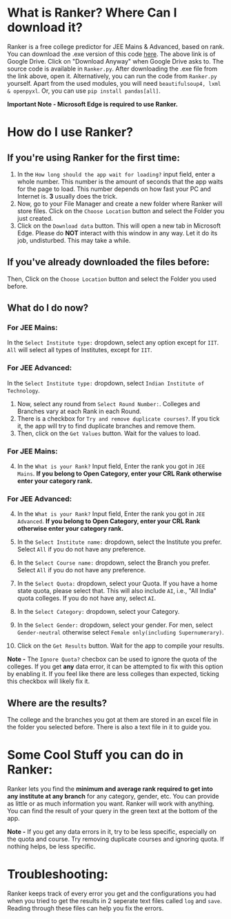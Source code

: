 # What is Ranker? Where Can I download it?
Ranker is a free college predictor for JEE Mains & Advanced, based on rank.
You can download the .exe version of this code [here](link).
The above link is of Google Drive. Click on "Download Anyway" when Google Drive asks to. The source code is available in `Ranker.py`.
After downloading the .exe file from the link above, open it. Alternatively, you can run the code from `Ranker.py` yourself. Apart from the used modules, you will need `beautifulsoup4, lxml & openpyxl`. Or, you can use `pip install pandas[all]`.

**Important Note - Microsoft Edge is required to use Ranker.**

# How do I use Ranker?

## If you're using Ranker for the first time:
1) In the `How long should the app wait for loading?` input field, enter a whole number. This number is the amount of seconds that the app waits for the page to load. This number depends on how fast your PC and Internet is. **3** usually does the trick.
2) Now, go to your File Manager and create a new folder where Ranker will store files. Click on the `Choose Location` button and select the Folder you just created.
3) Click on the `Download data` button. This will open a new tab in Microsoft Edge. Please do **NOT** interact with this window in any way. Let it do its job, undisturbed. This may take a while.

## If you've already downloaded the files before:
Then, Click on the `Choose Location` button and select the Folder you used before.

## What do I do now?
### For JEE Mains:
In the `Select Institute type:` dropdown, select any option except for `IIT`. `All` will select all types of Institutes, except for `IIT`.
### For JEE Advanced:
In the `Select Institute type:` dropdown, select `Indian Institute of Technology`.

1) Now, select any round from `Select Round Number:`. Colleges and Branches vary at each Rank in each Round.
2) There is a checkbox for `Try and remove duplicate courses?`. If you tick it, the app will try to find duplicate branches and remove them.
3) Then, click on the `Get Values` button. Wait for the values to load.
 
### For JEE Mains:
4) In the `What is your Rank?` Input field, Enter the rank you got in `JEE Mains`. **If you belong to Open Category, enter your CRL Rank otherwise enter your category rank.**
### For JEE Advanced:
4) In the `What is your Rank?` Input field, Enter the rank you got in `JEE Advanced`. **If you belong to Open Category, enter your CRL Rank otherwise enter your category rank.**
 
5) In the `Select Institute name:` dropdown, select the Institute you prefer. Select `All` if you do not have any preference.
6) In the `Select Course name:` dropdown, select the Branch you prefer. Select `All` if you do not have any preference.
7) In the `Select Quota:` dropdown, select your Quota. If you have a home state quota, please select that. This will also include `AI`, i.e., "All India" quota colleges. If you do not have any, select `AI`.
8) In the `Select Category:` dropdown, select your Category.
9) In the `Select Gender:` dropdown, select your gender. For men, select `Gender-neutral` otherwise select `Female only(including Supernumerary)`.
10) Click on the `Get Results` button. Wait for the app to compile your results.

**Note -** The `Ignore Quota?` checbox can be used to ignore the quota of the colleges. If you get **any** data error, it can be attempted to fix with this option by enabling it. If you feel like there are less colleges than expected, ticking this checkbox will likely fix it.

## Where are the results?
The college and the branches you got at them are stored in an excel file in the folder you selected before. There is also a text file in it to guide you.

# Some Cool Stuff you can do in Ranker:
Ranker lets you find the **minimum and average rank required to get into any institute at any branch** for any category, gender, etc.
You can provide as little or as much information you want. Ranker will work with anything.
You can find the result of your query in the green text at the bottom of the app.

**Note -** If you get any data errors in it, try to be less specific, especially on the quota and course. Try removing duplicate courses and ignoring quota. If nothing helps, be less specific.

# Troubleshooting:
Ranker keeps track of every error you get and the configurations you had when you tried to get the results in 2 seperate text files called `log` and `save`. Reading through these files can help you fix the errors.
